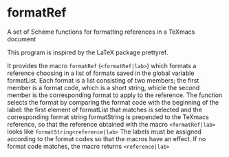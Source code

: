 # formatRef
A set of Scheme functions for  formatting references in a TeXmacs document


This program is inspired by the LaTeX package prettyref.

It provides the macro `formatRef` (`<formatRef|lab>`) which formats a reference choosing in a list of formats saved in the global variable formatList. Each format is a list consisting of two members; the first member is a format code, which is a short string, whicle the second member is the corresponding format to apply to the reference. The function selects the format by comparing the format code with the beginning of the label: the first element of formatList that matches is selected and the corresponding format string formatString is prepended to the TeXmacs reference, so that the reference obtained with the macro `<formatRef|lab>` looks like 
`formatString<reference|lab>`
The labels must be assigned according to the format codes so that the macros have an effect. If no format code matches, the macro returns
`<reference|lab>`
